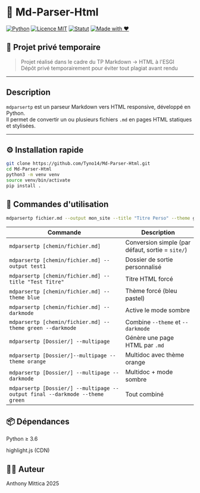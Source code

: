 # 📝 Md-Parser-Html

[![Python](https://img.shields.io/badge/Python-3.6%2B-blue.svg)](https://www.python.org/)
[![Licence MIT](https://img.shields.io/badge/Licence-MIT-green.svg)](LICENSE)
[![Statut](https://img.shields.io/badge/Statut-En%20cours-yellow.svg)]()
[![Made with ❤️](https://img.shields.io/badge/Made%20with-%E2%9D%A4-red)]()

## 🔐 Projet privé temporaire

> Projet réalisé dans le cadre du TP Markdown → HTML à l'ESGI  
> Dépôt privé temporairement pour éviter tout plagiat avant rendu

---

## Description

`mdparsertp` est un parseur Markdown vers HTML responsive, développé en Python.  
Il permet de convertir un ou plusieurs fichiers `.md` en pages HTML statiques et stylisées.

---

## ⚙️ Installation rapide

```bash
git clone https://github.com/Tyno14/Md-Parser-Html.git
cd Md-Parser-Html
python3 -m venv venv
source venv/bin/activate
pip install .
```

## 🧪 Commandes d'utilisation

```bash
mdparsertp fichier.md --output mon_site --title "Titre Perso" --theme green --darkmode
```

| Commande                                             | Description                                             |
|------------------------------------------------------|---------------------------------------------------------|
| `mdparsertp [chemin/fichier.md]`                              | Conversion simple (par défaut, sortie = `site/`)       |
| `mdparsertp [chemin/fichier.md] --output test1`               | Dossier de sortie personnalisé                         |
| `mdparsertp [chemin/fichier.md] --title "Test Titre"`         | Titre HTML forcé                                       |
| `mdparsertp [chemin/fichier.md] --theme blue`                 | Thème forcé (bleu pastel)                              |
| `mdparsertp [chemin/fichier.md] --darkmode`                   | Active le mode sombre                                  |
| `mdparsertp [chemin/fichier.md] --theme green --darkmode`     | Combine `--theme` et `--darkmode`                      |
| `mdparsertp [Dossier/] --multipage`                         | Génère une page HTML par `.md`                         |
| `mdparsertp [Dossier/]--multipage --theme orange`          | Multidoc avec thème orange                             |
| `mdparsertp [Dossier/] --multipage --darkmode`              | Multidoc + mode sombre                                 |
| `mdparsertp [Dossier/] --multipage --output final --darkmode --theme green` | Tout combiné |

## 📦 Dépendances

Python ≥ 3.6

highlight.js (CDN)

## 🧑‍💻 Auteur

Anthony Mittica
2025
